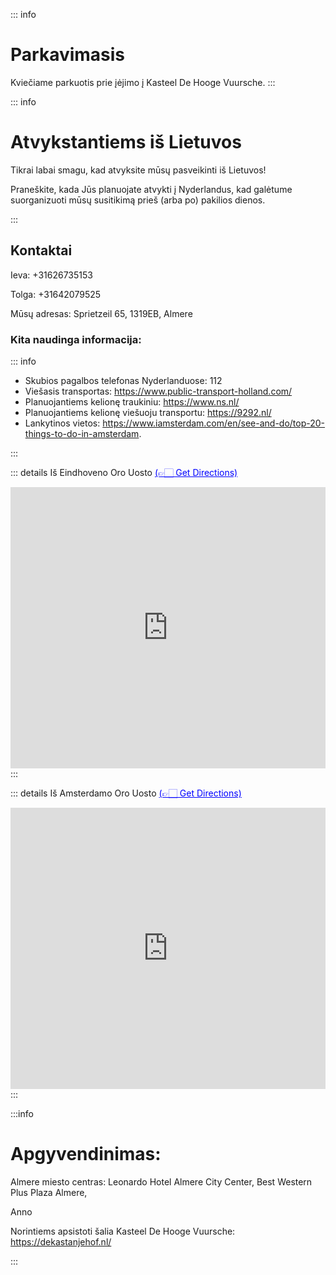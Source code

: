 
::: info <h1>Parkavimasis</h1>
Kviečiame parkuotis prie įėjimo į Kasteel De Hooge Vuursche.
:::

::: info <h1>Atvykstantiems iš Lietuvos</h1>
Tikrai labai smagu, kad atvyksite mūsų pasveikinti iš Lietuvos!

Praneškite, kada Jūs planuojate atvykti į Nyderlandus, kad galėtume suorganizuoti mūsų
susitikimą prieš (arba po) pakilios dienos.

:::

## Kontaktai
Ieva: +31626735153

Tolga: +31642079525

Mūsų adresas: Sprietzeil 65, 1319EB, Almere

### Kita naudinga informacija:

::: info &nbsp;
- Skubios pagalbos telefonas Nyderlanduose: 112
- Viešasis transportas: https://www.public-transport-holland.com/
- Planuojantiems kelionę traukiniu: https://www.ns.nl/
- Planuojantiems kelionę viešuoju transportu: https://9292.nl/
- Lankytinos vietos: https://www.iamsterdam.com/en/see-and-do/top-20-things-to-do-in-amsterdam.

:::

::: details Iš Eindhoveno Oro Uosto <a style="color:blue" href="https://www.google.com/maps/dir//Kasteel+De+Hooge+Vuursche,+Hilversumsestraatweg+14,+3744+KC+Baarn/@52.2482807,5.173374,11z/data=!4m7!4m6!1m1!4e2!1m2!1m1!1s0x47c66a89b7fcca8b:0x9c6894d987984a2f!3e3">(👉🏻 Get Directions)</a>
<iframe
  width="100%"
  height="450"
  style="border:0"
  loading="lazy"
  allowfullscreen
  referrerpolicy="no-referrer-when-downgrade"
  src="https://www.google.com/maps/embed/v1/directions?key=AIzaSyDmAsI8Bylfxu0WFqmQI-BnK8N6s24oXa0
    &destination=Kasteel+de+Hooge+Vuursche&origin=Eindhoven+Airport&mode=transit&zoom=8">
</iframe>
:::


::: details Iš Amsterdamo Oro Uosto <a style="color:blue" href="https://www.google.com/maps/dir//Kasteel+De+Hooge+Vuursche,+Hilversumsestraatweg+14,+3744+KC+Baarn/@52.2482807,5.173374,11z/data=!4m7!4m6!1m1!4e2!1m2!1m1!1s0x47c66a89b7fcca8b:0x9c6894d987984a2f!3e3">(👉🏻 Get Directions)</a>
<iframe
  width="100%"
  height="450"
  style="border:0"
  loading="lazy"
  allowfullscreen
  referrerpolicy="no-referrer-when-downgrade"
  src="https://www.google.com/maps/embed/v1/directions?key=AIzaSyDmAsI8Bylfxu0WFqmQI-BnK8N6s24oXa0
    &destination=Kasteel+de+Hooge+Vuursche&origin=Schiphol&mode=transit&zoom=9">
</iframe>
:::


:::info <h1>Apgyvendinimas:</h1>
Almere miesto centras: Leonardo Hotel Almere City Center, Best Western Plus Plaza Almere,

Anno

Norintiems apsistoti šalia Kasteel De Hooge Vuursche: https://dekastanjehof.nl/

:::